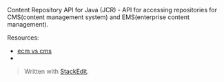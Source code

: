 Content Repository API for Java (JCR) - API for accessing repositories for CMS(content management system) and EMS(enterprise content management).



Resources:

 - [ecm vs cms](https://www.aodocs.com/blog/ecm-vs-cms-difference)
 - 

> Written with [StackEdit](https://stackedit.io/).
<!--stackedit_data:
eyJoaXN0b3J5IjpbMTA0MzM3ODIxMl19
-->